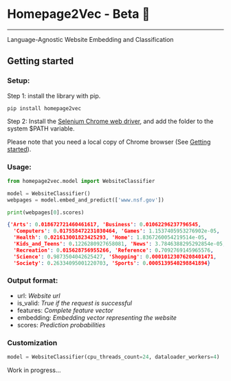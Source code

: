 # Homepage2Vec - Beta :construction:

---
Language-Agnostic Website Embedding and Classification

## Getting started

### Setup:

Step 1: install the library with pip.
```
pip install homepage2vec
```

Step 2: Install the [Selenium Chrome web driver](https://chromedriver.chromium.org/downloads), and add the folder to the system $PATH variable.

Please note that you need a local copy of Chrome browser (See [Getting started](https://chromedriver.chromium.org/getting-started)).

### Usage:

```python
from homepage2vec.model import WebsiteClassifier

model = WebsiteClassifier()
webpages = model.embed_and_predict(['www.nsf.gov'])

print(webpages[0].scores)
```

```json
{'Arts': 0.018672721460461617, 'Business': 0.01062296237796545,
  'Computers': 0.017558472231030464, 'Games': 1.1537405953276902e-05, 
  'Health': 0.021613001823425293, 'Home': 1.8367260054219514e-05, 
  'Kids_and_Teens': 0.1226280927658081, 'News': 3.7846388295292854e-05, 
  'Recreation': 0.015628756955266, 'Reference': 0.7092769145965576, 
  'Science': 0.9873504042625427, 'Shopping': 0.00010123076208401471, 
  'Society': 0.26334095001220703, 'Sports': 0.0005139540298841894}

```

### Output format:

* url: _Website url_
* is_valid: _True if the request is successful_
* features: _Complete feature vector_
* embedding: _Embedding vector representing the website_
* scores: _Prediction probabilities_

### Customization 

```python
model = WebsiteClassifier(cpu_threads_count=24, dataloader_workers=4)
```

Work in progress...